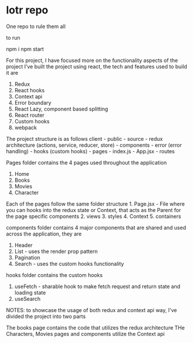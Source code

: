 # lotr repo

One repo to rule them all

to run

npm i
npm start

For this project, I have focused more on the functionality aspects of the project
I’ve built the project using react, the tech and features used to build it are

1. Redux
2. React hooks
3. Context api
4. Error boundary
5. React Lazy, component based splitting
6. React router
7. Custom hooks
8. webpack

The project structure is as follows
client - public - source - redux architecture (actions, service, reducer, store) - components - error (error handling) - hooks (custom hooks) - pages - index.js - App.jsx - routes

Pages folder contains the 4 pages used throughout the application

1. Home
2. Books
3. Movies
4. Character

Each of the pages follow the same folder structure 1. Page.jsx - File where you can hooks into the redux state or Context, that acts as the Parent for the page specific components 2. views 3. styles 4. Context 5. containers

components folder contains 4 major components that are shared and used across the application, they are

1. Header
2. List - uses the render prop pattern
3. Pagination
4. Search - uses the custom hooks functionality

hooks folder contains the custom hooks

1. useFetch - sharable hook to make fetch request and return state and loading state
2. useSearch

NOTES: to showcase the usage of both redux and context api way, I've divided the project into two parts

The books page contains the code that utilizes the redux architecture
THe Characters, Movies pages and components utilize the Context api
